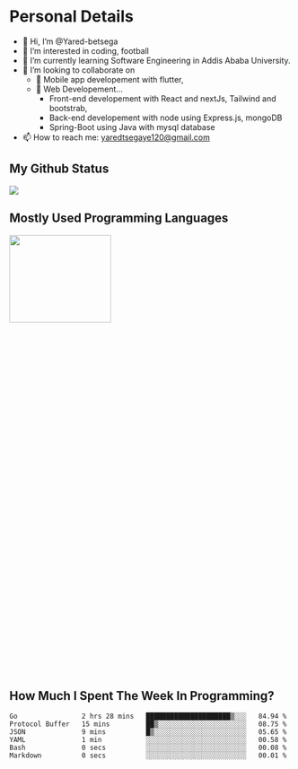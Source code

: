 <h1>Personal Details</h1>

- 👋 Hi, I’m @Yared-betsega
- 👀 I’m interested in coding, football
- 🌱 I’m currently learning Software Engineering in Addis Ababa University.
- 💞️ I’m looking to collaborate on
  - 💞️ Mobile app developement with flutter, 
  - 💞️ Web Developement...
    - Front-end developement with React and nextJs, Tailwind and bootstrab, 
    - Back-end developement with node using Express.js, mongoDB
    - Spring-Boot using Java with mysql database
- 📫 How to reach me: yaredtsegaye120@gmail.com

<h2>My Github Status</h2>
<img src = "https://github-readme-stats.vercel.app/api?username=Yared-betsega&&show_icons=true&title_color=ffffff&icon_color=bb2acf&text_color=daf7dc&bg_color=151515"/>

<h2>Mostly Used Programming Languages</h2>
<img  src="https://wakatime.com/share/@yared/2ea83f02-29da-45b1-ac83-e77e61ce9fc0.svg" width = "60%" height = "20%"/>



<h2>How Much I Spent The Week In Programming?</h2>
<!--START_SECTION:waka-->

```text
Go                2 hrs 28 mins   █████████████████████▒░░░   84.94 %
Protocol Buffer   15 mins         ██▒░░░░░░░░░░░░░░░░░░░░░░   08.75 %
JSON              9 mins          █▒░░░░░░░░░░░░░░░░░░░░░░░   05.65 %
YAML              1 min           ░░░░░░░░░░░░░░░░░░░░░░░░░   00.58 %
Bash              0 secs          ░░░░░░░░░░░░░░░░░░░░░░░░░   00.08 %
Markdown          0 secs          ░░░░░░░░░░░░░░░░░░░░░░░░░   00.01 %
```

<!--END_SECTION:waka-->

